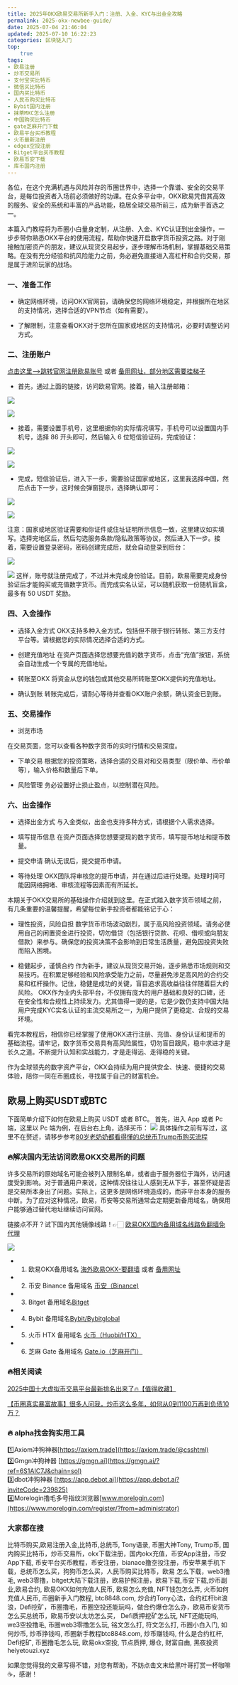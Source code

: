 ```yaml
---
title: 2025年OKX欧易交易所新手入门：注册、入金、KYC与出金全攻略
permalink: 2025-okx-newbee-guide/
date: 2025-07-04 21:46:04
updated: 2025-07-10 16:22:23
categories: 区块链入门
top:
    true
tags:
- 欧易注册
- 炒币交易所
- 支付宝买比特币
- 微信买比特币
- 国内买比特币
- 人民币购买比特币
- Bybit国内注册
- 抹茶MXC怎么注册
- 中国购买比特币
- gate芝麻开门下载
- 欧易平台买币教程 
- 火币最新注册
- edgex空投注册
- Bitget平台买币教程
- 欧易币安下载
- 库币国内注册
---
```


各位，在这个充满机遇与风险并存的币圈世界中，选择一个靠谱、安全的交易平台，是每位投资者入场前必须做好的功课。在众多平台中，OKX欧易凭借其高效的服务、安全的系统和丰富的产品功能，稳居全球交易所前三，成为新手首选之一。

本篇入门教程将为币圈小白量身定制，从注册、入金、KYC认证到出金操作，一步步带你熟悉OKX平台的使用流程，帮助你快速开启数字货币投资之路。对于刚接触加密资产的朋友，建议从现货交易起步，逐步理解市场机制，掌握基础交易策略。在没有充分经验和抗风险能力之前，务必避免直接进入高杠杆和合约交易，那是属于进阶玩家的战场。

### 一、准备工作

- 确定网络环境，访问OKX官网前，请确保您的网络环境稳定，并根据所在地区的支持情况，选择合适的VPN节点（如有需要）。

- 了解限制，注意查看OKX对于您所在国家或地区的支持情况，必要时调整访问方式。

### 二、注册账户
 [点击这里–>跳转官网注册欧易账号](https://www.chouyi.kim/zh-hans/join/76527935)  或者 [备用网址，部分地区需要挂梯子](https://www.okx.com/zh-hans/join/74873351)

- 首先，通过上面的链接，访问欧易官网。接着，输入注册邮箱：

[![](https://ac63e02.webp.li/okx2.jpg)](https://btc8848.com/top-10-exchanges)

[![](https://ac63e02.webp.li/okx3.jpg)](https://btc8848.com/top-10-exchanges)

- 接着，需要设置手机号，这里根据你的实际情况填写，手机号可以设置国内手机号，选择 86 开头即可，然后输入 6 位短信验证码，完成验证：

[![](https://ac63e02.webp.li/okx4.jpg)](https://btc8848.com/top-10-exchanges)

[![](https://ac63e02.webp.li/okx5.jpg)](https://btc8848.com/top-10-exchanges)

- 完成，短信验证后，进入下一步，需要验证国家或地区，这里我选择中国，然后点击下一步，这时候会弹窗提示，选择确认即可：

[![](https://ac63e02.webp.li/okx6.jpg)](https://btc8848.com/top-10-exchanges)

[![](https://ac63e02.webp.li/okx7.jpg)](https://btc8848.com/top-10-exchanges)

注意：国家或地区验证需要和你证件或住址证明所示信息一致，这里建议如实填写。选择完地区后，然后勾选服务条款/隐私政策等协议，然后进入下一步。接着，需要设置登录密码，密码创建完成后，就会自动登录到后台：

[![](https://ac63e02.webp.li/okx8.jpg)](https://btc8848.com/top-10-exchanges)

[![](https://ac63e02.webp.li/okx9.jpg)](https://btc8848.com/top-10-exchanges)
这样，账号就注册完成了，不过并未完成身份验证。目前，欧易需要完成身份验证后才能购买或充值数字货币。而完成实名认证，可以随机获取一份随机盲盒，最多有 50 USDT 奖励。

### 四、入金操作
- 选择入金方式
OKX支持多种入金方式，包括但不限于银行转账、第三方支付平台等。请根据您的实际情况选择合适的方式。

- 创建充值地址
在资产页面选择您想要充值的数字货币，点击“充值”按钮，系统会自动生成一个专属的充值地址。

- 转账至OKX
将资金从您的钱包或其他交易所转账至OKX提供的充值地址。

- 确认到账
转账完成后，请耐心等待并查看OKX账户余额，确认资金已到账。

### 五、交易操作
- 浏览市场

在交易页面，您可以查看各种数字货币的实时行情和交易深度。
- 下单交易
根据您的投资策略，选择合适的交易对和交易类型（限价单、市价单等），输入价格和数量后下单。

- 风险管理
务必设置好止损止盈点，以控制潜在风险。

### 六、出金操作
- 选择出金方式
与入金类似，出金也支持多种方式，请根据个人需求选择。

- 填写提币信息
在资产页面选择您想要提现的数字货币，填写提币地址和提币数量。

- 提交申请
确认无误后，提交提币申请。

- 等待处理
OKX团队将审核您的提币申请，并在通过后进行处理。处理时间可能因网络拥堵、审核流程等因素而有所延长。

本期关于OKX交易所的基础操作介绍就到这里。在正式踏入数字货币领域之前，有几条重要的温馨提醒，希望每位新手投资者都能铭记于心：

- 理性投资，风险自担
数字货币市场波动剧烈，属于高风险投资领域。请务必使用自己的闲置资金进行投资，切勿借贷（包括银行贷款、花呗、借呗或向朋友借款）来参与。确保您的投资决策不会影响到日常生活质量，避免因投资失败而陷入困境。

- 稳健起步，谨慎合约
作为新手，建议从现货交易开始，逐步熟悉市场规则和交易技巧。在积累足够经验和风险承受能力之前，尽量避免涉足高风险的合约交易和杠杆操作。记住，稳健是成功的关键，盲目追求高收益往往伴随着巨大的风险。
OKX作为业内头部平台，不仅拥有庞大的用户基础和良好的口碑，还在安全性和合规性上持续发力。尤其值得一提的是，它是少数仍支持中国大陆用户完成KYC实名认证的主流交易所之一，为用户提供了更稳定、合规的交易环境。

看完本教程后，相信你已经掌握了使用OKX进行注册、充值、身份认证和提币的基础流程。请牢记，数字货币交易具有高风险属性，切勿盲目跟风，稳中求进才是长久之道。不断提升认知和实战能力，才是走得远、走得稳的关键。

作为全球领先的数字资产平台，OKX会持续为用户提供安全、快速、便捷的交易体验，陪你一同在币圈成长，寻找属于自己的财富机会。

## 欧易上购买USDT或BTC
下面简单介绍下如何在欧易上购买 USDT 或者 BTC。
首先，进入 App 或者 Pc 端，这里以 Pc 端为例，在后台右上角，选择买币：
[![](https://ac63e02.webp.li/okx14.jpg)](https://btc8848.com/top-10-exchanges)
具体操作之前有写过，这里不在赘述，请移步参考[80岁老奶奶都看得懂的总统币Trump币购买流程](https://heiyetouzi.xyz/ouyi-trump/)


### 🔥解决国内无法访问欧易OKX交易所的问题
许多交易所的原始域名可能会被列入限制名单，或者由于服务器位于海外，访问速度受到影响。对于普通用户来说，这种情况往往让人感到无从下手，甚至怀疑是否是交易所本身出了问题。实际上，这更多是网络环境造成的，而非平台本身的服务中断。为了应对这种情况，欧易，币安等交易所通常会定期更新备用域名，确保用户能够通过替代地址继续访问官网。

链接点不开？试下国内其他镜像线路！👉🏻 [欧易OKX国内备用域名线路免翻墙免代理](https://vlink.cc/okxcn)

[![](https://307e939.webp.li/20250812124552161.png)](https://vlink.cc/okxcn)


- 1. 欧易OKX备用域名 [海外欧易OKX-要翻墙](https://www.okx.com/zh-hans/join/74873351) 或者 [备用网址](https://www.chouyi.kim/zh-hans/join/76527935) 
- 2. 币安 Binance 备用域名 [币安（Binance)](https://binanceuz.co/zh-CN/register?ref=36457687)
- 3. Bitget 备用域名[Bitget](https://www.glassgs.com/zh-CN/referral/register?from=referral&clacCode=VRNEYUTR)
- 4. Bybit 备用域名[Bybit/Bybitglobal](https://www.bybitglobal.com/zh-MY/invite/?ref=VMKORMM)
- 5. 火币 HTX 备用域名 [火币（Huobi/HTX）](https://www.htx.com/invite/zh-cn/1f?invite_code=whf45223)
- 6. 芝麻 Gate 备用域名 [Gate.io（芝麻开门）](https://www.gateex.cc/zh/signup?ref_type=103&ref=A1ERAQ)

### 🔥相关阅读
[2025中国十大虚拟币交易平台最新排名出来了🔥【值得收藏】](https://btc8848.com/top-10-exchanges/)

[【币圈真实暴富故事】很多人问我，炒币这么多年，如何从0到1100万再到负债10万？](https://heiyetouzi.xyz/biquanstory001/)


### 🔥 alpha找金狗实用工具
1️⃣Axiom冲狗神器[https://axiom.trade](https://axiom.trade/@csshtml)  
2️⃣Gmgn冲狗神器 [https://gmgn.ai](https://gmgn.ai/?ref=6S1AIC7J&chain=sol)  
3️⃣dbot冲狗神器 [https://app.debot.ai](https://app.debot.ai?inviteCode=239825)  
4️⃣Morelogin撸毛多号指纹浏览器[www.morelogin.com](https://www.morelogin.com/register/?from=administrator)  

### 大家都在搜
比特币购买,欧易注册入金,比特币,总统币, Tony语录, 币圈大神Tony, Trump币, 国内购买比特币，炒币交易所，okx下载注册，国内okx充值，币安App注册，币安App下载, 币安平台买币教程，币安注册，bianace撸空投注册，币安苹果手机下载，总统币怎么买，狗狗币怎么买，人民币购买比特币，欧易 怎么下载，web3撸毛, web3零撸，bitget大陆下载注册，欧易护照注册，欧易下载,币安下载,炒币副业,欧易合约, 欧易OKX如何充值人民币, 欧易怎么充值, NFT钱包怎么弄, 火币如何充值人民币, 币圈新手入门教程, btc8848.com, 炒合约Tony心法，合约杠杆bit浪浪，Defi挖矿，币圈撸毛，币圈空投还能玩吗，做合约爆仓怎么办，欧易币安货币怎么买总统币，欧易币安以太坊怎么买， Defi质押挖矿怎么玩, NFT还能玩吗, we3空投撸毛, 币圈web3零撸怎么玩, 铭文怎么打, 符文怎么打, 币圈小白入门, 如何炒币, 炒币挣钱吗, 币圈新手教程btc8848.com, 炒币赚钱吗, 什么是合约杠杆, Defi挖矿, 币圈撸毛怎么玩, 欧易okx空投, 节点质押, 爆仓, 财富自由, 黑夜投资heiyetouzi.xyz

如果您觉得我的文章写得不错，对您有帮助，不妨点击文末给黑叶哥打赏一杯咖啡☕️，感谢！

